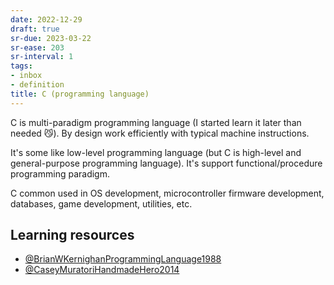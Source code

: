 ```yaml
---
date: 2022-12-29
draft: true
sr-due: 2023-03-22
sr-ease: 203
sr-interval: 1
tags:
- inbox
- definition
title: C (programming language)
---
```


C is multi-paradigm programming language (I started learn it later than needed
😼). By design work efficiently with typical machine instructions.

It\'s some like low-level programming language (but C is high-level and
general-purpose programming language). It's support functional/procedure
programming paradigm.

C common used in OS development, microcontroller firmware development,
databases, game development, utilities, etc.

## Learning resources


- [@BrianWKernighanProgrammingLanguage1988](./%40BrianWKernighanProgrammingLanguage1988.md)
- [@CaseyMuratoriHandmadeHero2014](./%40CaseyMuratoriHandmadeHero2014.md)
